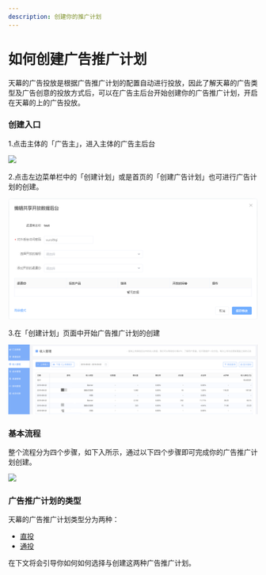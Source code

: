 ```yaml
---
description: 创建你的推广计划
---
```


# 如何创建广告推广计划

天幕的广告投放是根据广告推广计划的配置自动进行投放，因此了解天幕的广告类型及广告创意的投放方式后，可以在广告主后台开始创建你的广告推广计划，开启在天幕的上的广告投放。

### **创建入口**

1.点击主体的「广告主」，进入主体的广告主后台

![](https://cdn.nlark.com/yuque/0/2019/png/254569/1557144498024-4b0e0a18-7b69-480c-9bff-d3aa6000f434.png?x-oss-process=image/resize,w_2000)

2.点击左边菜单栏中的「创建计划」或是首页的「创建广告计划」也可进行广告计划的创建。

![](../../.gitbook/assets/image%20%28154%29.png)

3.在「创建计划」页面中开始广告推广计划的创建

![](../../.gitbook/assets/image%20%2858%29.png)

### **基本流程**

整个流程分为四个步骤，如下入所示，通过以下四个步骤即可完成你的广告推广计划创建。

![](https://cdn.nlark.com/yuque/0/2019/png/254569/1557145112374-ea848fa1-b754-433e-afec-a42525bbae85.png?x-oss-process=image/resize,w_2000)

### **广告推广计划的类型**

天幕的广告推广计划类型分为两种：

* [直投](zhitou-ad.md)
* [通投](tongtou-ad.md)

在下文将会引导你如何如何选择与创建这两种广告推广计划。  


